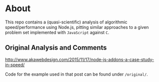 # About

This repo contains a (quasi-scientific) analysis of algorithmic speed/performance using Node.js,
pitting similar approaches to a given problem set implemented with `JavaScript` against `C`.


## Original Analysis and Comments

http://www.akawebdesign.com/2015/11/17/node-js-addons-a-case-study-in-speed/

Code for the example used in that post can be found under `/original/`.